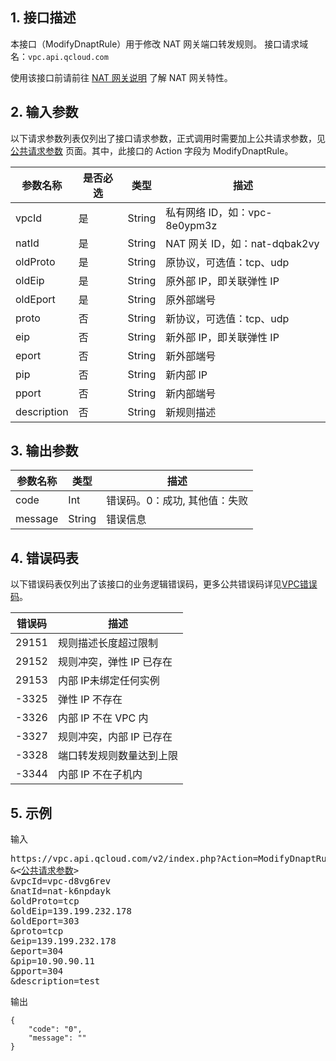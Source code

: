 ## 1. 接口描述
本接口（ModifyDnaptRule）用于修改 NAT 网关端口转发规则。
接口请求域名：`vpc.api.qcloud.com`

使用该接口前请前往 <a href="https://intl.cloud.tencent.com/doc/product/215/1682" title="网关说明" >NAT 网关说明</a> 了解 NAT 网关特性。

## 2. 输入参数
以下请求参数列表仅列出了接口请求参数，正式调用时需要加上公共请求参数，见 [公共请求参数](https://intl.cloud.tencent.com/doc/api/229/6976) 页面。其中，此接口的 Action 字段为 ModifyDnaptRule。

| 参数名称 | 是否必选  | 类型 | 描述 |
|---------|---------|---------|---------|
| vpcId | 是 | String | 私有网络 ID，如：vpc-8e0ypm3z |
| natId | 是 | String | NAT 网关 ID，如：nat-dqbak2vy |
| oldProto | 是 | String | 原协议，可选值：tcp、udp |
| oldEip | 是 | String | 原外部 IP，即关联弹性 IP |
| oldEport | 是 | String | 原外部端号 |
| proto | 否 | String | 新协议，可选值：tcp、udp |
| eip | 否 | String | 新外部 IP，即关联弹性 IP |
| eport | 否 | String | 新外部端号 |
| pip | 否 | String | 新内部 IP |
| pport | 否 | String | 新内部端号 |
| description | 否 | String | 新规则描述 |

## 3. 输出参数

| 参数名称 | 类型 | 描述 |
|---------|---------|---------|
| code | Int | 错误码。0：成功, 其他值：失败|
| message | String | 错误信息|

## 4. 错误码表
以下错误码表仅列出了该接口的业务逻辑错误码，更多公共错误码详见<a href="https://intl.cloud.tencent.com/doc/api/245/4924" title="VPC错误码">VPC错误码</a>。

| 错误码 | 描述 |
|---------|---------|
| 29151 | 规则描述长度超过限制|
| 29152 | 规则冲突，弹性 IP 已存在|
| 29153 | 内部 IP未绑定任何实例|
| -3325 | 弹性 IP 不存在|
| -3326 | 内部 IP 不在 VPC 内|
| -3327 | 规则冲突，内部 IP 已存在|
| -3328 | 端口转发规则数量达到上限|
| -3344 | 内部 IP 不在子机内|

## 5. 示例
输入
<pre>
https://vpc.api.qcloud.com/v2/index.php?Action=ModifyDnaptRule
&<<a href="https://intl.cloud.tencent.com/doc/api/229/6976">公共请求参数</a>>
&vpcId=vpc-d8vg6rev
&natId=nat-k6npdayk
&oldProto=tcp
&oldEip=139.199.232.178
&oldEport=303
&proto=tcp
&eip=139.199.232.178
&eport=304
&pip=10.90.90.11
&pport=304
&description=test
</pre>
输出
```
{
	"code": "0",
	"message": ""
}
```
